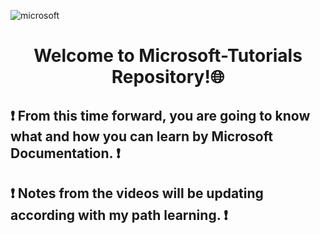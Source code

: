 ![microsoft](https://user-images.githubusercontent.com/89945563/220640108-33f2053c-6a97-4cce-ba3c-5636a6e1cb1d.png)
<h1 align="center"> Welcome to Microsoft-Tutorials Repository!🌐</h1>

<h2 align="left"> ❗️ From this time forward, you are going to know what and how you can learn by Microsoft Documentation. ❗️ </h2>
<h2 align="left"> ❗️ Notes from the videos will be updating according with my path learning. ❗️ </h2> 
